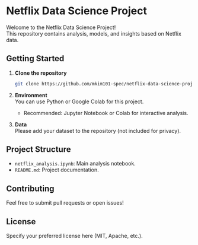 # Netflix Data Science Project

Welcome to the Netflix Data Science Project!  
This repository contains analysis, models, and insights based on Netflix data.

## Getting Started

1. **Clone the repository**  
   ```bash
   git clone https://github.com/mkim101-spec/netflix-data-science-project.git
   ```

2. **Environment**  
   You can use Python or Google Colab for this project.  
   - Recommended: Jupyter Notebook or Colab for interactive analysis.

3. **Data**  
   Please add your dataset to the repository (not included for privacy).

## Project Structure

- `netflix_analysis.ipynb`: Main analysis notebook.
- `README.md`: Project documentation.

## Contributing

Feel free to submit pull requests or open issues!

## License

Specify your preferred license here (MIT, Apache, etc.).
